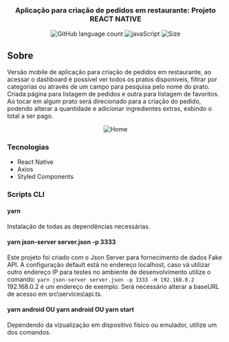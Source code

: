 <h3 align="center">
  Aplicação para criação de pedidos em restaurante: Projeto REACT NATIVE
</h3>

<p align="center">
  <img alt="GitHub language count" src="https://img.shields.io/github/languages/count/ejcosta12/studying-relations-database?style=flat-square">
  <img alt="javaScript" src="https://img.shields.io/github/languages/top/ejcosta12/studying-relations-database">
  <img alt="Size" src="https://img.shields.io/github/repo-size/ejcosta12/studying-relations-database">
</p>

## Sobre
Versão mobile de aplicação para criação de pedidos em restaurante, ao acessar o dashboard é possível ver todos os pratos disponíveis, filtrar por categorias ou através
de um campo para pesquisa pelo nome do prato. Criada página para listagem de pedidos e outra para listagem de favoritos. Ao tocar em algum prato será direcionado para a criação
do pedido, podendo alterar a quantidade e adicionar ingredientes extras, exbindo o total a ser pago.

<p align="center" >
<img alt="Home" src="https://res.cloudinary.com/dggw1b0tr/image/upload/c_scale,w_236/v1594124067/studying-react-native-project-restaurant/Home_teypzl.png">
</p>

### Tecnologias

- React Native
- Axios
- Styled Components

### Scripts CLI

#### yarn
Instalação de todas as dependências necessárias.

#### yarn json-server server.json -p 3333
Este projeto foi criado com o Json Server para fornecimento de dados Fake API. A configuração default está no endereço localhost, caso vá utilizar outro endereço IP para
testes no ambiente de desenvolvimento utilize o comando:
```yarn json-server server.json -p 3333 -H 192.168.0.2```
192.168.0.2 é um endereço de exemplo. Será necessário alterar a baseURL de acesso em src\services\api.ts.

#### yarn android OU yarn android OU yarn start
Dependendo da vizualização em dispositivo físico ou emulador, utilize um dos comandos.
